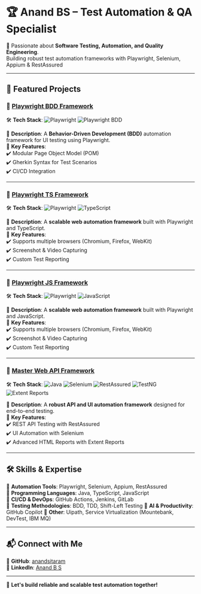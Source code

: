 # 🏆 Anand BS – Test Automation & QA Specialist  

🚀 Passionate about **Software Testing, Automation, and Quality Engineering**.  
Building robust test automation frameworks with Playwright, Selenium, Appium & RestAssured

---

## 📌 Featured Projects  

### 🔹 [Playwright BDD Framework](https://github.com/anandsitaram/PlaywrightBDDFramework)  
🛠️ **Tech Stack**: ![Playwright](https://img.shields.io/badge/Playwright-0078D7?style=flat&logo=playwright&logoColor=white) ![Playwright BDD](https://img.shields.io/badge/Playwright-BDD-blue?style=flat-square&logo=playwright)

📌 **Description**: A **Behavior-Driven Development (BDD)** automation framework for UI testing using Playwright.  
🔗 **Key Features**:  
✔️ Modular Page Object Model (POM)  
✔️ Gherkin Syntax for Test Scenarios  
✔️ CI/CD Integration  

---

### 🔹 [Playwright TS Framework](https://github.com/anandsitaram/PlaywrightTSFramework)  
🛠️ **Tech Stack**: ![Playwright](https://img.shields.io/badge/Playwright-0078D7?style=flat&logo=playwright&logoColor=white) ![TypeScript](https://img.shields.io/badge/TypeScript-007ACC?style=flat&logo=typescript&logoColor=white)

📌 **Description**: A **scalable web automation framework** built with Playwright and TypeScript.  
🔗 **Key Features**:  
✔️ Supports multiple browsers (Chromium, Firefox, WebKit)  
✔️ Screenshot & Video Capturing  
✔️ Custom Test Reporting  

---

### 🔹 [Playwright JS Framework](https://github.com/anandsitaram/PlaywrightJSFramework)  
🛠️ **Tech Stack**: ![Playwright](https://img.shields.io/badge/Playwright-0078D7?style=flat&logo=playwright&logoColor=white) ![JavaScript](https://img.shields.io/badge/JavaScript-F7DF1E?style=flat&logo=javascript&logoColor=black)

📌 **Description**: A **scalable web automation framework** built with Playwright and JavaScript.  
🔗 **Key Features**:  
✔️ Supports multiple browsers (Chromium, Firefox, WebKit)  
✔️ Screenshot & Video Capturing  
✔️ Custom Test Reporting  

---

### 🔹 [Master Web API Framework](https://github.com/anandsitaram/MasterWebApiFramework)  
🛠️ **Tech Stack**: ![Java](https://img.shields.io/badge/Java-007396?style=flat&logo=java&logoColor=white) ![Selenium](https://img.shields.io/badge/Selenium-43B02A?style=flat&logo=selenium&logoColor=white) ![RestAssured](https://img.shields.io/badge/RestAssured-4CAF50?style=flat) ![TestNG](https://img.shields.io/badge/TestNG-orange?style=flat-square) ![Extent Reports](https://img.shields.io/badge/Extent%20Reports-blue?style=flat-square)

📌 **Description**: A **robust API and UI automation framework** designed for end-to-end testing.  
🔗 **Key Features**:  
✔️ REST API Testing with RestAssured  
✔️ UI Automation with Selenium  
✔️ Advanced HTML Reports with Extent Reports  

---

## 🛠️ Skills & Expertise  
🔹 **Automation Tools**: Playwright, Selenium, Appium, RestAssured  
🔹 **Programming Languages**: Java, TypeScript, JavaScript  
🔹 **CI/CD & DevOps**: GitHub Actions, Jenkins, GitLab  
🔹 **Testing Methodologies**: BDD, TDD, Shift-Left Testing
🔹 **AI & Productivity**: GitHub Copilot
🔹 **Other**: Uipath, Service Virtualization (Mountebank, DevTest, IBM MQ)  

---

## 📬 Connect with Me  
💼 **GitHub**: [anandsitaram](https://github.com/anandsitaram)  
🔗 **LinkedIn**: [Anand B S](www.linkedin.com/in/anand-bs)


---

🚀 **Let's build reliable and scalable test automation together!**  
